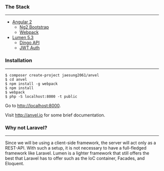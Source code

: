 ### The Stack

---

- [Angular 2](https://angular.io)
    - [Ng2 Bootstrap](https://github.com/ng-bootstrap/ng-bootstrap/)
    - [Webpack](https://webpack.github.io/)
- [Lumen 5.3](https://lumen.laravel.com)
    - [Dingo API](https://github.com/dingo/api)
    - [JWT Auth](https://github.com/tymondesigns/jwt-auth)

### Installation

---

    $ composer create-project jaesung2061/anvel
    $ cd anvel
    $ npm install -g webpack
    $ npm install
    $ webpack
    $ php -S localhost:8000 -t public

Go to [http://localhost:8000](http://localhost:8000).

Visit http://anvel.io for some brief documentation.

### Why not Laravel?

---

Since we will be using a client-side framework, the server will act only as a REST-API.
With such a setup, it is not necessary to have a full-fledged framework like Laravel.
Lumen is a lighter framework that still offers the best that Laravel has to offer such
as the IoC container, Facades, and Eloquent.
